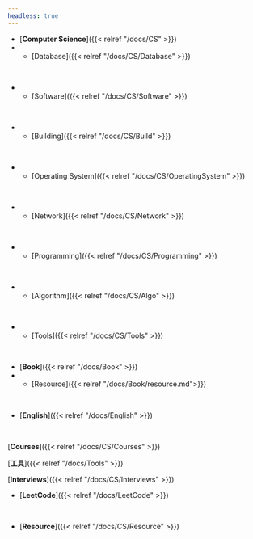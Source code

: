 ```yaml
---
headless: true
---
```


- [**Computer Science**]({{< relref "/docs/CS" >}})
- - [Database]({{< relref "/docs/CS/Database" >}})
<br />

- - [Software]({{< relref "/docs/CS/Software" >}})
<br />

- - [Building]({{< relref "/docs/CS/Build" >}})
<br />

- - [Operating System]({{< relref "/docs/CS/OperatingSystem" >}})
<br />

- - [Network]({{< relref "/docs/CS/Network" >}})
<br />

- - [Programming]({{< relref "/docs/CS/Programming" >}})
<br />

- - [Algorithm]({{< relref "/docs/CS/Algo" >}})
<br />

- - [Tools]({{< relref "/docs/CS/Tools" >}})
<br />

- [**Book**]({{< relref "/docs/Book" >}})
- - [Resource]({{< relref "/docs/Book/resource.md">}})
<!-- - - [Timeline]({{< relref "/docs/Book/timeline" >}}) -->

<br />

- [**English**]({{< relref "/docs/English" >}})
<br />

[**Courses**]({{< relref "/docs/CS/Courses" >}})
<br />

[**工具**]({{< relref "/docs/Tools" >}})
<br />

[**Interviews**]({{< relref "/docs/CS/Interviews" >}})
<br />

- [**LeetCode**]({{< relref "/docs/LeetCode" >}})
<br />

- [**Resource**]({{< relref "/docs/CS/Resource" >}})
<br />